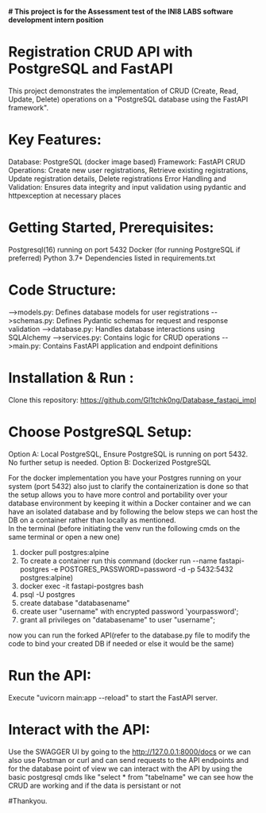 **# This project is for the  Assessment test of the INI8 LABS software development intern position**

# Registration CRUD API with PostgreSQL and FastAPI 
This project demonstrates the implementation of CRUD (Create, Read, Update, Delete) operations on a "PostgreSQL database using the FastAPI framework".

# Key Features:

Database: PostgreSQL (docker image based)
Framework: FastAPI
CRUD Operations: Create new user registrations, Retrieve existing registrations, Update registration details, Delete registrations
Error Handling and Validation: Ensures data integrity and input validation using pydantic and httpexception at necessary places

# Getting Started, Prerequisites:

Postgresql(16) running on port 5432 
Docker (for running PostgreSQL if preferred)
Python 3.7+
Dependencies listed in requirements.txt

# Code Structure:

-->models.py: Defines database models for user registrations
-->schemas.py: Defines Pydantic schemas for request and response validation
-->database.py: Handles database interactions using SQLAlchemy
-->services.py: Contains logic for CRUD operations
-->main.py: Contains FastAPI application and endpoint definitions

# Installation & Run :
Clone this repository: https://github.com/Gl1tchk0ng/Database_fastapi_impl

# Choose PostgreSQL Setup:
Option A: Local PostgreSQL, Ensure PostgreSQL is running on port 5432. No further setup is needed.
Option B: Dockerized PostgreSQL

For the docker implementation you have your Postgres running on your system (port 5432) also just to clarify the containerization is done so that the setup allows you to have more control and portability over your database environment by keeping it within a Docker container and we can have an isolated database and by following the below steps we can host the DB on a container rather than locally as mentioned.  
In the terminal (before initiating the venv run the following cmds on the same terminal or open a new one)

1. docker pull postgres:alpine
2. To create a container run this command (docker run --name fastapi-postgres -e POSTGRES_PASSWORD=password -d -p 5432:5432 postgres:alpine)
3. docker exec -it fastapi-postgres bash
4. psql -U postgres
5. create database "databasename"
6. create user "username" with encrypted password 'yourpassword';
7. grant all privileges on "databasename" to user "username";

now you can run the forked API(refer to the database.py file to modify the code to bind your created DB if needed or else it would be the same)

# Run the API:

Execute "uvicorn main:app --reload" to start the FastAPI server.

# Interact with the API:

Use the SWAGGER UI by going to the http://127.0.0.1:8000/docs or we can also use Postman or curl and can send requests to the API endpoints and for the database point of view we can interact with the API by using the basic postgresql cmds like 
"select * from "tabelname"
we can see how the CRUD are working and if the data is persistant or not 

#Thankyou.
